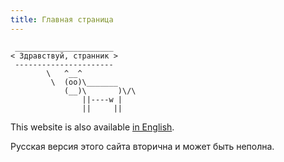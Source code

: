 ```yaml
---
title: Главная страница
---
```


```
 ______________________
< Здравствуй, странник >
 ----------------------
        \   ^__^
         \  (oo)\_______
            (__)\       )\/\
                ||----w |
                ||     ||
```

This website is also available [in English](/).

Русская версия этого сайта вторична и может быть неполна.
